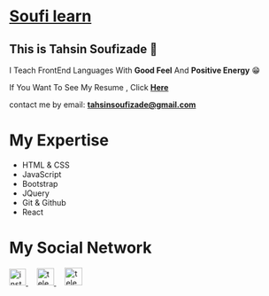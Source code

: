 <h1>
  <a href='https://instagram.com/soufi_learn'>Soufi learn</a>
</h1>

## This is Tahsin Soufizade 💙

<p>I Teach FrontEnd Languages With <b>Good Feel</b> And <b>Positive Energy</b> 😁</p>
<P>If You Want To See My Resume , Click <a href='https://tahsin-soufizade.netlify.app'><b>Here</b></a></p>
<p>contact me by email:‌ <a href='mailto:tahsinsoufizade@gmail.com'><b>tahsinsoufizade@gmail.com</b></a></p>

<h1>My Expertise</h1>
<ul>
  <li>HTML & CSS</li>
  <li>JavaScript</li>
  <li>Bootstrap</li>
  <li>JQuery</li>
  <li>Git & Github</li>
  <li>React</li>
  </ul>

<h1>My Social Network</h1>
<a href="https://instagram.com/soufi_learn" target="blank" title='instagram'>
  <img src="https://raw.githubusercontent.com/rahuldkjain/github-profile-readme-generator/master/src/images/icons/Social/instagram.svg" alt="instagram" width="30" />
</a>
&nbsp; &nbsp;
<a href="https://t.me/soufi_learn" target="blank" title='Telegram'>
  <img src="https://upload.wikimedia.org/wikipedia/commons/thumb/8/82/Telegram_logo.svg/1024px-Telegram_logo.svg.png" alt="telegram" width="31" />
</a>
  &nbsp; &nbsp;
 <a href="https://www.aparat.com/soufi_learn" target="blank" title='Aparat'>
  <img src="https://cdn.cdnlogo.com/logos/a/8/aparat.svg" alt="telegram" width="32" />
</a>

